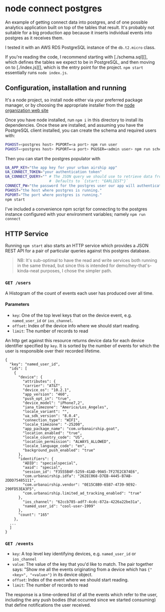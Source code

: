 # node connect postgres

An example of getting connect data into postgres, and of one possible analytics
application built on top of the tables that result. It's probably not suitable
for a big production app because it inserts individual events into postgres as
it receives them.

I tested it with an AWS RDS PostgreSQL instance of the `db.t2.micro` class. 

If you're reading the code, I recommend starting with [./schema.sql][], which
defines the tables we expect to be in PostgreSQL, and then moving on to 
[./index.js][], which is the entry point for the project. `npm start`
essentially runs `node index.js`.

## Configuration, installation and running

It's a node project, so install node either via your preferred package manager, 
or by choosing the appropriate installer from the 
[node organization web site](https://nodejs.org/en/download/)

Once you have node installed, run `npm i` in this directory to install its
dependencies. Once these are installed, and assuming you have the PostgreSQL
client installed, you can create the schema and required users with:

```bash
PGHOST=<postgres host> PGPORT=<a port> npm run user 
PGHOST=<postgres host> PGPORT=<a port> PGUSER=<admin user> npm run schema
```

Then you can start the postgres populator with 

```bash
UA_APP_KEY="the app key for your urban airship app"
UA_CONNECT_TOKEN="your authentication token"
UA_CONNECT_QUERY="" # The JSON query we should use to retrieve data from connect.
                    #  Defaults to `{start: "EARLIEST"}`
CONNECT_PW="the password for the postgres user our app will authenticate as in order to store data in postgres."
PGHOST="the host where postgres is running."
PGPORT="The port where postgres is running."
npm start
```

I've included a convenience npm script for connecting to the postgres instance
configured with your environment variables; namely `npm run connect`

## HTTP Service

Running `npm start` also starts an HTTP service which provides a JSON REST API
for a pair of particular queries against this postgres database. 

> NB: It's sub-optimal to have the read and write services both running
> in the same thread, but since this is intended for demo/hey-that's-kinda-neat
> purposes, I chose the simpler path. 

### `GET /users`

A Histogram of the count of events each user has produced over all time.

#### Parameters

- `key`: One of the top level keys that on the device event, e.g.
         `named_user_id` or `ios_channel`.
- `offset`: Index of the device info where we should start reading.
- `limit`: The number of records to read

An http get against this resource returns device data for each device identifier
specified by `key`. It is sorted by the number of events for which the user is
responsible over their recorded lifetime. 

```
{
  "key": "named_user_id",
  "ids": [
    {
      "device": {
        "attributes": {
        "carrier": "AT&T",
        "device_os": "10.2.1",
        "app_version": "460",
        "push_opt_in": "true",
        "device_model": "iPhone7,2",
        "iana_timezone": "America/Los_Angeles",
        "locale_variant": "",
        "ua_sdk_version": "8.0.4",
        "connection_type": "WIFI",
        "locale_timezone": "-25200",
        "app_package_name": "com.urbanairship.goat",
        "location_enabled": "true",
        "locale_country_code": "US",
        "location_permission": "ALWAYS_ALLOWED",
        "locale_language_code": "en",
        "background_push_enabled": "true"
      },
      "identifiers": {
        "ADID": "specialspecial",
        "aaid": "special",
        "session_id": "F3555B4F-5259-41AD-99A5-7F27E2C874E6",
        "com.urbanairship.idfa": "262EC068-D7EB-4445-B7AB-2DDD75485111",
        "com.urbanairship.vendor": "0E15C8B9-65B7-4739-9E92-290FD53EA3F5",
        "com.urbanairship.limited_ad_tracking_enabled": "true"
      },
        "ios_channel": "62ccb785-adf7-4cdc-872a-4226a22be31a",
        "named_user_id": "cool-user-1999"
      },
      "count": "165"
    },
  ...
  ]
}
```

### `GET /events`

- `key`: A top level key identifying devices, e.g. `named_user_id` or
  `ios_channel`
- `value`: The value of the key that you'd like to match. The pair together
  says: "Show me all the events originating from a device which has `{"<key>",
  "<value>"}` in its device object.
- `offset`: Index of the event where we should start reading.
- `limit`: The number of records to read

The response is a time-ordered list of all the events which refer to the user,
including the any push bodies (that occurred since we started consuming) that
define notifications the user received.


